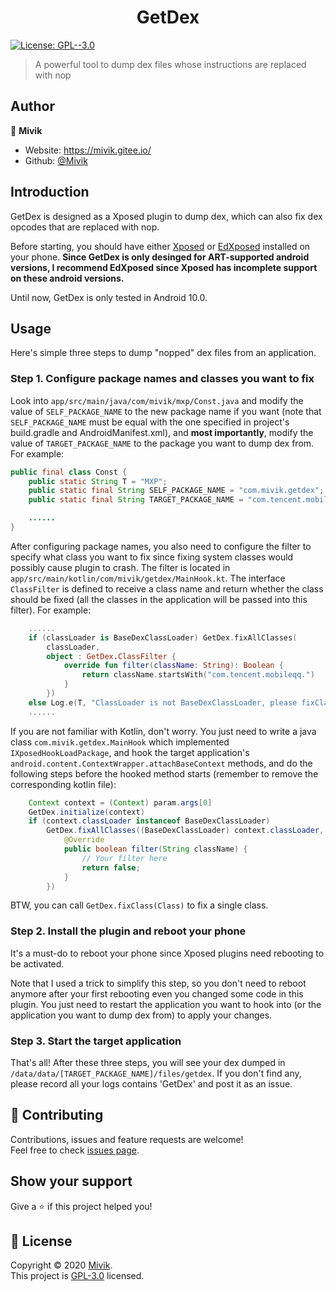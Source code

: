 <h1 align="center">GetDex</h1>
<p>
  <a href="https://github.com/Mivik/GetDex/blob/master/LICENSE.md" target="_blank">
    <img alt="License: GPL--3.0" src="https://img.shields.io/badge/License-GPL--3.0-yellow.svg" />
  </a>
</p>

> A powerful tool to dump dex files whose instructions are replaced with nop

## Author

👤 **Mivik**

* Website: https://mivik.gitee.io/
* Github: [@Mivik](https://github.com/Mivik)

## Introduction

GetDex is designed as a Xposed plugin to dump dex, which can also fix dex opcodes that are replaced with nop.

Before starting, you should have either [Xposed](https://github.com/rovo89/XposedInstaller) or [EdXposed](https://github.com/ElderDrivers/EdXposedManager) installed on your phone. **Since GetDex is only desinged for ART-supported android versions, I recommend EdXposed since Xposed has incomplete support on these android versions.**

Until now, GetDex is only tested in Android 10.0.

## Usage

Here's simple three steps to dump "nopped" dex files from an application.

### Step 1. Configure package names and classes you want to fix

Look into `app/src/main/java/com/mivik/mxp/Const.java` and modify the value of `SELF_PACKAGE_NAME` to the new package name if you want (note that `SELF_PACKAGE_NAME` must be equal with the one specified in project's build.gradle and AndroidManifest.xml), and **most importantly**, modify the value of `TARGET_PACKAGE_NAME` to the package you want to dump dex from. For example:

```java
public final class Const {
	public static String T = "MXP";
	public static final String SELF_PACKAGE_NAME = "com.mivik.getdex";
	public static final String TARGET_PACKAGE_NAME = "com.tencent.mobileqq";

	......
}
```

After configuring package names, you also need to configure the filter to specify what class you want to fix since fixing system classes would possibly cause plugin to crash. The filter is located in `app/src/main/kotlin/com/mivik/getdex/MainHook.kt`. The interface `ClassFilter` is defined to receive a class name and return whether the class should be fixed (all the classes in the application will be passed into this filter). For example: 

```kotlin
	......
	if (classLoader is BaseDexClassLoader) GetDex.fixAllClasses(
		classLoader,
		object : GetDex.ClassFilter {
			override fun filter(className: String): Boolean {
				return className.startsWith("com.tencent.mobileqq.")
			}
		})
	else Log.e(T, "ClassLoader is not BaseDexClassLoader, please fixClass manually")
	......
```

If you are not familiar with Kotlin, don't worry. You just need to write a java class `com.mivik.getdex.MainHook` which implemented `IXposedHookLoadPackage`, and hook the target application's `android.content.ContextWrapper.attachBaseContext` methods, and do the following steps before the hooked method starts (remember to remove the corresponding kotlin file):

```java
	Context context = (Context) param.args[0]
	GetDex.initialize(context)
	if (context.classLoader instanceof BaseDexClassLoader)
		GetDex.fixAllClasses((BaseDexClassLoader) context.classLoader, new GetDex.ClassFilter() {
			@Override
			public boolean filter(String className) {
				// Your filter here
				return false;
			}
		})
```

BTW, you can call `GetDex.fixClass(Class)` to fix a single class.

### Step 2. Install the plugin and reboot your phone

It's a must-do to reboot your phone since Xposed plugins need rebooting to be activated.

Note that I used a trick to simplify this step, so you don't need to reboot anymore after your first rebooting even you changed some code in this plugin. You just need to restart the application you want to hook into (or the application you want to dump dex from) to apply your changes.

### Step 3. Start the target application

That's all! After these three steps, you will see your dex dumped in `/data/data/[TARGET_PACKAGE_NAME]/files/getdex`. If you don't find any, please record all your logs contains 'GetDex' and post it as an issue.

## 🤝 Contributing

Contributions, issues and feature requests are welcome!<br />Feel free to check [issues page](https://github.com/Mivik/GetDex/issues). 

## Show your support

Give a ⭐️ if this project helped you!

## 📝 License

Copyright © 2020 [Mivik](https://github.com/Mivik).<br />
This project is [GPL-3.0](https://github.com/Mivik/GetDex/blob/master/LICENSE.md) licensed.
